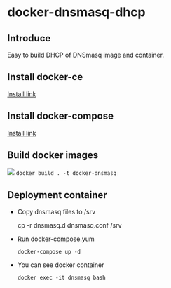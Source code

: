 # docker-dnsmasq-dhcp
## Introduce
Easy to build DHCP of DNSmasq image and container.
## Install docker-ce
[Install link](https://docs.docker.com/install/linux/docker-ce/ubuntu/)
## Install docker-compose
[Install link](https://docs.docker.com/compose/)
## Build docker images
[![](https://img.shields.io/docker/automated/:user/:repo.svg)](https://cloud.docker.com/repository/docker/kusiyu/dnsmasq-dhcp/tags)
`docker build . -t docker-dnsmasq`
## Deployment container
* Copy dnsmasq files to /srv

  cp -r dnsmasq.d dnsmasq.conf /srv

* Run docker-compose.yum

  `docker-compose up -d`
  
* You can see docker container

  `docker exec -it dnsmasq bash`
